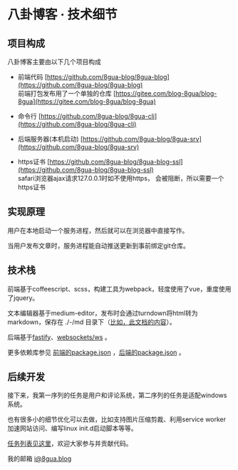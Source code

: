 # 八卦博客 · 技术细节
## 项目构成

八卦博客主要由以下几个项目构成

*   前端代码 [https://github.com/8gua-blog/8gua-blog](https://github.com/8gua-blog/8gua-blog)  
    前端打包发布用了一个单独的仓库 [https://gitee.com/blog-8gua/blog-8gua](https://gitee.com/blog-8gua/blog-8gua)
    
*   命令行 [https://github.com/8gua-blog/8gua-cli](https://github.com/8gua-blog/8gua-cli)
    
*   后端服务器(本机启动) [https://github.com/8gua-blog/8gua-srv](https://github.com/8gua-blog/8gua-srv)
    
*   https证书 [https://github.com/8gua-blog/8gua-blog-ssl](https://github.com/8gua-blog/8gua-blog-ssl)  
    safari浏览器ajax请求127.0.0.1时如不使用https， 会被阻断，所以需要一个https证书
    

## 实现原理

用户在本地启动一个服务进程，然后就可以在浏览器中直接写作。

当用户发布文章时，服务进程能自动推送更新到事前绑定git仓库。

## 技术栈

前端基于coffeescript、scss，构建工具为webpack，轻度使用了vue，重度使用了jquery。

文本编辑器基于medium-editor，发布时会通过turndown将html转为markdown，保存在 ./-/md 目录下（[比如，此文档的内容](https://gitee.com/i8gua/i8gua/tree/master/-/md/help)）。

后端基于[fastify](https://github.com/fastify)、[websockets/ws](https://github.com/websockets/ws) 。

更多依赖库参见 [前端的package.json](https://github.com/8gua-blog/blog/blob/master/src/package.json) ，[后端的package.json](https://github.com/8gua-blog/8gua-srv/blob/master/package.json) 。

## 后续开发

接下来，我第一序列的任务是用户和评论系统，第二序列的任务是适配windows系统。

也有很多小的细节优化可以去做，比如支持图片压缩剪裁、利用service worker加速网站访问、编写linux init.d启动脚本等等。

[任务列表见这里](https://github.com/i8gua/i8gua.github.io/issues?q=is%3Aissue+is%3Aopen+label%3ATODO)，欢迎大家参与并贡献代码。

我的邮箱 [i@8gua.blog](mailto:i@8gua.blog)